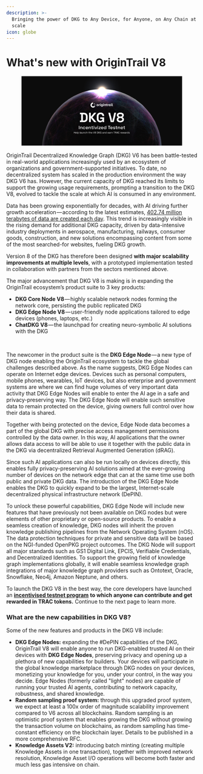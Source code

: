 ```yaml
---
description: >-
  Bringing the power of DKG to Any Device, for Anyone, on Any Chain at Internet
  scale
icon: globe
---
```


# What's new with OriginTrail V8

<figure><img src="../.gitbook/assets/DKG V8 docs.jpg" alt=""><figcaption></figcaption></figure>

OriginTrail Decentralized Knowledge Graph (DKG) V6 has been battle-tested in real-world applications increasingly used by an ecosystem of organizations and government-supported initiatives. To date, no decentralized system has scaled in the production environment the way DKG V6 has. However, the current capacity of DKG reached its limits to support the growing usage requirements, prompting a transition to the DKG V8, evolved to tackle the scale at which AI is consumed in any environment.

Data has been growing exponentially for decades, with AI driving further growth acceleration — according to the latest estimates, [402.74 million terabytes of data are created each day](https://www.techbusinessnews.com.au/blog/402-74-million-terrabytes-of-data-is-created-every-day/). This trend is increasingly visible in the rising demand for additional DKG capacity, driven by data-intensive industry deployments in aerospace, manufacturing, railways, consumer goods, construction, and new solutions encompassing content from some of the most searched-for websites, fueling DKG growth.

Version 8 of the DKG has therefore been designed **with major scalability improvements at multiple levels**, with a prototyped implementation tested in collaboration with partners from the sectors mentioned above.

The major advancement that DKG V8 is making is in expanding the OriginTrail ecosystem’s product suite to 3 key products:

* **DKG Core Node V8** — highly scalable network nodes forming the network core, persisting the public replicated DKG
* **DKG Edge Node V8** — user-friendly node applications tailored to edge devices (phones, laptops, etc.)
* **ChatDKG V8** — the launchpad for creating neuro-symbolic AI solutions with the DKG

<figure><img src="https://cdn-images-1.medium.com/max/1024/1*9cZGGaJhFhYTjsIaMEMZtw.gif" alt=""><figcaption></figcaption></figure>

The newcomer in the product suite is the **DKG Edge Node** — a new type of DKG node enabling the OriginTrail ecosystem to tackle the global challenges described above. As the name suggests, DKG Edge Nodes can operate on Internet edge devices. Devices such as personal computers, mobile phones, wearables, IoT devices, but also enterprise and government systems are where we can find huge volumes of very important data activity that DKG Edge Nodes will enable to enter the AI age in a safe and privacy-preserving way. The DKG Edge Node will enable such sensitive data to remain protected on the device, giving owners full control over how their data is shared.

Together with being protected on the device, Edge Node data becomes a part of the global DKG with precise access management permissions controlled by the data owner. In this way, AI applications that the owner allows data access to will be able to use it together with the public data in the DKG via decentralized Retrieval Augmented Generation (dRAG).

Since such AI applications can also be run locally on devices directly, this enables fully privacy-preserving AI solutions aimed at the ever-growing number of devices on the network edge that can at the same time use both public and private DKG data. The introduction of the DKG Edge Node enables the DKG to quickly expand to be the largest, Internet-scale decentralized physical infrastructure network (DePIN).

To unlock these powerful capabilities, DKG Edge Node will include new features that have previously not been available on DKG nodes but were elements of other proprietary or open-source products. To enable a seamless creation of knowledge, DKG nodes will inherit the proven knowledge publishing pipelines from the Network Operating System (nOS). The data protection techniques for private and sensitive data will be based on the NGI-funded OpenPKG project outcomes. The DKG Node will support all major standards such as GS1 Digital Link, EPCIS, Verifiable Credentials, and Decentralized Identities. To support the growing field of knowledge graph implementations globally, it will enable seamless knowledge graph integrations of major knowledge graph providers such as Ontotext, Oracle, Snowflake, Neo4j, Amazon Neptune, and others.

To launch the DKG V8 in the best way, the core developers have launched an [**incentivised testnet program**](v8-incentivised-testnet-measure-manage-master.md) **to which anyone can contribute and get rewarded in TRAC tokens.** Continue to the next page to learn more.



### What are the new capabilities in DKG V8?

Some of the new features and products in the DKG V8 include:

* **DKG Edge Nodes:** expanding the #DePIN capabilities of the DKG, OriginTrail V8 will enable anyone to run DKG-enabled trusted AI on their devices with **DKG Edge Nodes**, preserving privacy and opening up a plethora of new capabilities for builders. Your devices will participate in the global knowledge marketplace through DKG nodes on your devices, monetizing your knowledge for you, under your control, in the way you decide. Edge Nodes (formerly called "light" nodes) are capable of running your trusted AI agents, contributing to network capacity, robustness, and shared knowledge.
* **Random sampling proof system:** through this upgraded proof system, we expect at least a 100x order of magnitude scalability improvement compared to V6 across all blockchains. Random sampling is an optimistic proof system that enables growing the DKG without growing the transaction volume on blockchains, as random sampling has time-constant efficiency on the blockchain layer. Details to be published in a more comprehensive RFC.
* **Knowledge Assets V2:** introducing batch minting (creating multiple Knowledge Assets in one transaction), together with improved network resolution, Knowledge Asset I/O operations will become both faster and much less gas intensive on chain.

